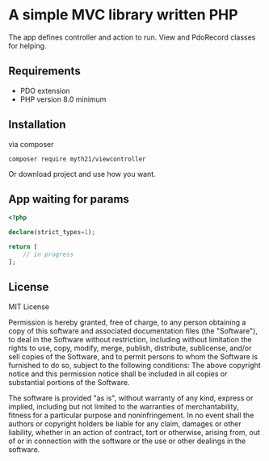 A simple MVC library written PHP
=
The app defines controller and action to run.
View and PdoRecord classes for helping.

Requirements
-
* PDO extension
* PHP version 8.0 minimum

Installation
-
via composer
```
composer require myth21/viewcontroller
```
Or download project and use how you want.

App waiting for params
-
```php
<?php

declare(strict_types=1);

return [
    // in progress
];
```

License
-
MIT License

Permission is hereby granted, free of charge, to any person obtaining a copy of this software and associated documentation files (the "Software"), to deal in the Software without restriction, including without limitation the rights to use, copy, modify, merge, publish, distribute, sublicense, and/or sell copies of the Software, and to permit persons to whom the Software is furnished to do so, subject to the following conditions:
The above copyright notice and this permission notice shall be included in all copies or substantial portions of the Software.

The software is provided "as is", without warranty of any kind, express or implied, including but not limited to the warranties of merchantability, fitness for a particular purpose and noninfringement. 
In no event shall the authors or copyright holders be liable for any claim, damages or other liability, whether in an action of contract, tort or otherwise, arising from, out of or in connection with the software or the use or other dealings in the software.


